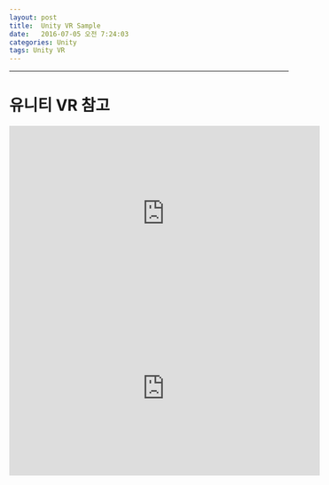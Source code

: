 ```yaml
---
layout: post
title:  Unity VR Sample
date:   2016-07-05 오전 7:24:03 
categories: Unity
tags: Unity VR
---
```


- - -

# 유니티 VR 참고

<iframe width="560" height="315" src="https://www.youtube.com/embed/i0baFNOo9JE" frameborder="0" allowfullscreen></iframe>

<iframe width="560" height="315" src="https://www.youtube.com/embed/gAuLXslSUls" frameborder="0" allowfullscreen></iframe>
